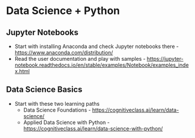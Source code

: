 # Data Science + Python

## Jupyter Notebooks
- Start with installing Anaconda and check Jupyter notebooks there - https://www.anaconda.com/distribution/
- Read the user documentation and play with samples - https://jupyter-notebook.readthedocs.io/en/stable/examples/Notebook/examples_index.html

## Data Science Basics
- Start with these two learning paths
  - Data Science Foundations - https://cognitiveclass.ai/learn/data-science/
  - Applied Data Science with Python - https://cognitiveclass.ai/learn/data-science-with-python/
